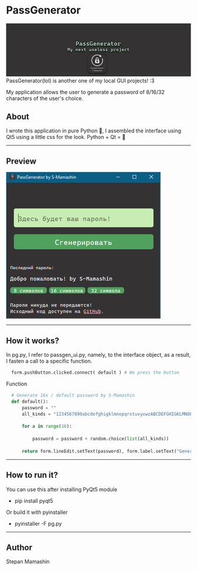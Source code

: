 # PassGenerator
<img src="./source/cover.jpg"  alt="error" title="cover-project">
PassGenerator(lol) is another one of my local GUI projects! :3

My application allows the user to generate a password of 8/16/32 characters of the user's choice.

## **About**
I wrote this application in pure Python 🐍, I assembled the interface using Qt5 using a little css for the look.
Python + Qt = 💚

---
## **Preview**
<img src="./source/ui_view.png"  alt="error" title="ui_preview">

---
## **How it works?**
In pg.py, I refer to passgen_ui.py, namely, to the interface object, as a result, I fasten a call to a specific function.
```python
  form.pushButton.clicked.connect( default ) # We press the button
```
  
Function  
```python
  # Generate 16x / default password by S-Mamashin
  def default():
      password = ""
      all_kinds = "1234567890abcdefghigklmnopqrstuvyxwzABCDEFGHIGKLMNOPQRSTUVYXWZ" 
  
      for a in range(16): 
  
          password = password + random.choice(list(all_kinds)) 
  
      return form.lineEdit.setText(password), form.label.setText("Generated password of 16 characters!")
```
---

## **How to run it?**
You can use this after installing PyQt5 module
* pip install pyqt5
  
Or build it with pyinstaller

* pyinstaller -F pg.py


---
## **Author**
Stepan Mamashin


